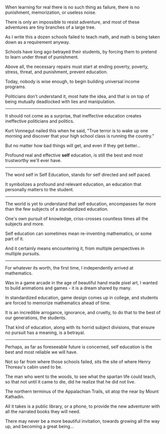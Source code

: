When learning for real there is no such thing as failure,
there is no punishment, memorization, or useless noise.

There is only an impossible to resist adventure,
and most of these adventures are tiny branches of a large tree.

As I write this a dozen schools failed to teach math,
and math is being taken down as a requirement anyway.

Schools have long ago betrayed their students,
by forcing them to pretend to learn under threat of punishment.

Above all, the necessary repairs must start at ending poverty,
poverty, stress, threat, and punishment, prevent education.

Today, nobody is wise enough,
to begin building universal income programs.

Politicians don't understand it, most hate the idea,
and that is on top of being mutually deadlocked with lies and manipulation.

---

It should not come as a surprise,
that ineffective education creates ineffective politicians and politics.

Kurt Vonnegut nailed this when he said,
"True terror is to wake up one morning and discover that your high school class is running the country."

But no matter how bad things will get,
and even if they get better...

Profound real and effective __self__ education,
is still the best and most trustworthy we'll ever have.

---

The word self in Self Education,
stands for self directed and self paced.

It symbolizes a profound and relevant education,
an education that personally matters to the student.

---

The world is yet to understand that self education,
encompasses far more than the few subjects of a standardized education.

One's own pursuit of knowledge,
criss-crosses countless times all the subjects and more.

Self education can sometimes mean re-inventing mathematics,
or some part of it.

And it certainly means encountering it,
from multiple perspectives in multiple pursuits.

---

For whatever its worth, the first time,
I independently arrived at mathematics.

Was in a game arcade in the age of beautiful hand made pixel art,
I wanted to build animations and games - it is a dream shared by many.

In standardized education, game design comes up in college,
and students are forced to memorize mathematics ahead of time.

It is an incredible arrogance, ignorance, and cruelty,
to do that to the best of our generations, the students.

That kind of education, along with its horrid subject divisions,
that ensure no pursuit has a meaning, is a betrayal.

---

Perhaps, as far as foreseeable future is concerned,
self education is the best and most reliable we will have.

Not so far from where those schools failed,
sits the site of where Henry Thoreau's cabin used to be.

The man who went to the woods, to see what the spartan life could teach,
so that not until it came to die, did he realize that he did not live.

The northern terminus of the Appalachian Trails,
sit atop the near by Mount Kathadin.

All it takes is a public library, or a phone,
to provide the new adventurer with all the narrated books they will need.

There may never be a more beautiful invitation,
towards growing all the way up, and becoming a great being...
